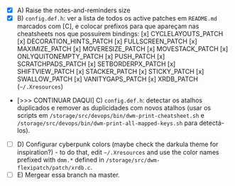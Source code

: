 - [x] A) Raise the notes-and-reminders size
- [x] B) `config.def.h`: ver a lista de todos os active patches em `README.md` marcados com [C], e colocar prefixos para que apareçam nas cheatsheets nos que possuírem bindings:
	[x] CYCLELAYOUTS_PATCH
	[x] DECORATION_HINTS_PATCH
	[x] FULLSCREEN_PATCH
	[x] MAXIMIZE_PATCH
	[x] MOVERESIZE_PATCH
	[x] MOVESTACK_PATCH
	[x] ONLYQUITONEMPTY_PATCH
	[x] PUSH_PATCH
	[x] SCRATCHPADS_PATCH
	[x] SETBORDERPX_PATCH
	[x] SHIFTVIEW_PATCH
	[x] STACKER_PATCH
	[x] STICKY_PATCH
	[x] SWALLOW_PATCH
	[x] VANITYGAPS_PATCH
	[x] XRDB_PATCH (`~/.Xresources`)
- [>>> CONTINUAR DAQUI] C) `config.def.h`: detectar os atalhos duplicados e remover as duplicidades com novos atalhos (usar os scripts em `/storage/src/devops/bin/dwm-print-cheatsheet.sh` e `/storage/src/devops/bin/dwm-print-all-mapped-keys.sh` para detectá-los).
- [ ] D) Configurar cyberpunk colors (maybe check the darkula theme for inspiration?) - to do that, edit `~/.Xresources` and use the color names prefixed with `dmm.*` defined in `/storage/src/dwm-flexipatch/patch/xrdb.c`.
- [ ] E) Mergear essa branch na master.
